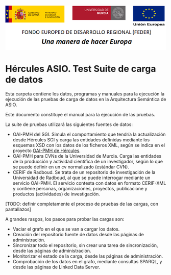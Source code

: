 ![](../Docs/media/CabeceraDocumentosMD.png)

# Hércules ASIO. Test Suite de carga de datos

Esta carpeta contiene los datos, programas y manuales para la ejecución la ejecución de las pruebas
de carga de datos en la Arquitectura Semántica de ASIO.

Este documento constituye el manual para la ejecución de las pruebas.

La suite de pruebas utilizará las siguientes fuentes de datos:
 - OAI-PMH del SGI. Simula el comportamiento que tendría la actualización desde Hércules SGI y carga 
 las entidades definidas mediante los esquemas XSD con los datos de los ficheros XML, según se indica en
 el proyecto [OAI-PMH de Hércules](https://github.com/HerculesCRUE/oai-pmh). 
 - OAI-PMH para CVNs de la Universidad de Murcia. Carga las entidades de la producción y actividad científica 
 de un investigador, según lo que se puede definir en un cv normalizado (estándar CVN).
 - CERIF de Radboud. Se trata de un repositorio de investigación de la Universidad de Radboud, al que 
 se puede interrogar mediante un servicio OAI-PMH. El servicio contesta con datos en formato CERIF-XML y 
 contiene personas, organizaciones, proyectos, publicacione y productos (actividades) de investigación.

[TODO: definir completamente el proceso de pruebas de las cargas, con pantallazos]

A grandes rasgos, los pasos para probar las cargas son:
- Vaciar el grafo en el que se van a cargar los datos.
- Creación del repositorio fuente de datos desde las páginas de administración.
- Sincronizar todo el repositorio, sin crear una tarea de sincronización, desde las páginas de administración.
- Monitorizar el estado de la carga, desde las páginas de administración.
- Comprobación de los datos en el grafo, mediante consultas SPARQL, y desde las páginas de Linked Data Server.

